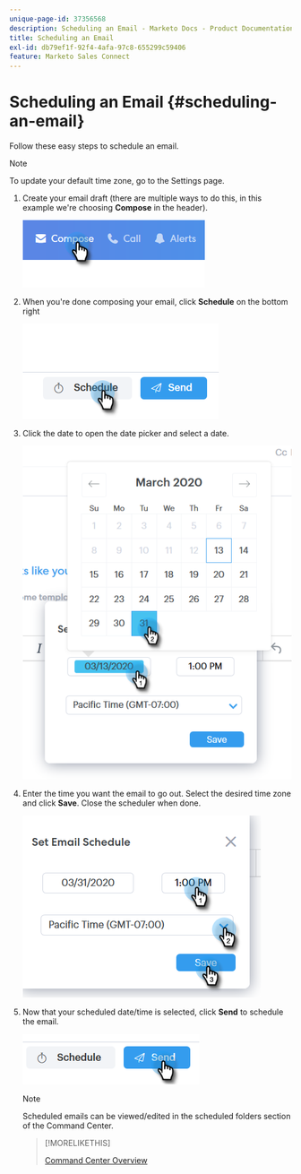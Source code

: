 ```yaml
---
unique-page-id: 37356568
description: Scheduling an Email - Marketo Docs - Product Documentation
title: Scheduling an Email
exl-id: db79ef1f-92f4-4afa-97c8-655299c59406
feature: Marketo Sales Connect
---
```

# Scheduling an Email {#scheduling-an-email}

Follow these easy steps to schedule an email.

>[!NOTE]
>
>To update your default time zone, go to the Settings page.

1. Create your email draft (there are multiple ways to do this, in this example we're choosing **Compose** in the header).

   ![](assets/one-1.png)

1. When you're done composing your email, click **Schedule** on the bottom right

   ![](assets/two-1.png)

1. Click the date to open the date picker and select a date.

   ![](assets/three-1.png)

1. Enter the time you want the email to go out. Select the desired time zone and click **Save**. Close the scheduler when done.

   ![](assets/four-1.png)

1. Now that your scheduled date/time is selected, click **Send** to schedule the email.

   ![](assets/five-1.png)

   >[!NOTE]
   >
   >Scheduled emails can be viewed/edited in the scheduled folders section of the Command Center.

   >[!MORELIKETHIS]
   >
   >[Command Center Overview](/help/marketo/product-docs/marketo-sales-connect/email/command-center/command-center-overview.md)
